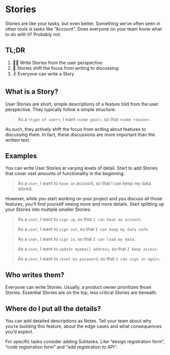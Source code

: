# Stories

Stories are like your tasks, but even better. Something we’ve often seen in other tools is tasks like “Account”. Does everyone on your team know what to do with it? Probably not.

## TL;DR

1. 👩‍💻 Write Stories from the user perspective
2. 💬 Stories shift the focus from writing to discussing
3. ✌️ Everyone can write a Story

## What is a Story?
User Stories are short, simple descriptions of a feature told from the user perspective. They typically follow a simple structure:

> As a `<type of user>`, I want `<some goal>`, so that `<some reason>`.

As such, they actively shift the focus from writing about features to discussing them. In fact, these discussions are more important than the written text.

## Examples
You can write User Stories at varying levels of detail. Start to add Stories that cover vast amounts of functionality in the beginning:

> As a `user`, I want to `have an` account, so that I can keep my data stored.

However, while you start working on your project and you discuss all those features, you’ll find yourself seeing more and more details. Start splitting up your Stories into multiple smaller Stories:

> As a `user`, I want to `sign up`, so that `I can have an account`.

> As a `user`, I want to `sign out`, so that `I can keep my data safe`.

> As a `user`, I want to `sign in`, so that `I can load my data`.

> As a `user`, I want to `update myemail address`, so that `I keep access`.

> As a `user`, I want to `reset my password`, so that `I can sign in again`.

## Who writes them?

Everyone can write Stories. Usually, a product owner prioritizes those Stories. Essential Stories are on the top, less critical Stories are beneath.

## Where do I put all the details?

You can add detailed descriptions as Notes. Tell your team about why you’re building this feature, about the edge cases and what consequences you’d expect.

For specific tasks consider adding Subtasks. Like “design registration form”, “code registration form” and “add registration to API“.
